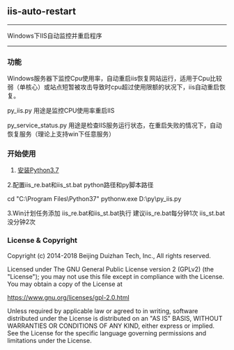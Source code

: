 ## iis-auto-restart

----

Windows下IIS自动监控并重启程序

----

### 功能

 Windows服务器下监控Cpu使用率，自动重启iis恢复网站运行，适用于Cpu比较弱（单核心）或站点短暂被攻击导致时cpu超过使用限额的状况下，iis自动重启恢复。

 py_iis.py 用途是监控CPU使用率重启IIS
 
 py_service_status.py 用途是检查IIS服务运行状态，在重启失败的情况下，自动恢复服务（理论上支持win下任意服务） 
 
### 开始使用

1. [安装Python3.7](https://www.python.org/downloads/windows/)

2.配置iis_re.bat和iis_st.bat python路径和py脚本路径

cd "C:\Program Files\Python37"
pythonw.exe D:\py\py_iis.py

3.Win计划任务添加 iis_re.bat和iis_st.bat执行 建议iis_re.bat每分钟1次 iis_st.bat没分钟2次


### License & Copyright
Copyright (c) 2014-2018 Beijing Duizhan Tech, Inc., All rights reserved.

Licensed under The GNU General Public License version 2 (GPLv2)  (the "License"); you may not use this file except in compliance with the License. You may obtain a copy of the License at

https://www.gnu.org/licenses/gpl-2.0.html

Unless required by applicable law or agreed to in writing, software distributed under the License is distributed on an "AS IS" BASIS, WITHOUT WARRANTIES OR CONDITIONS OF ANY KIND, either express or implied. See the License for the specific language governing permissions and limitations under the License.
